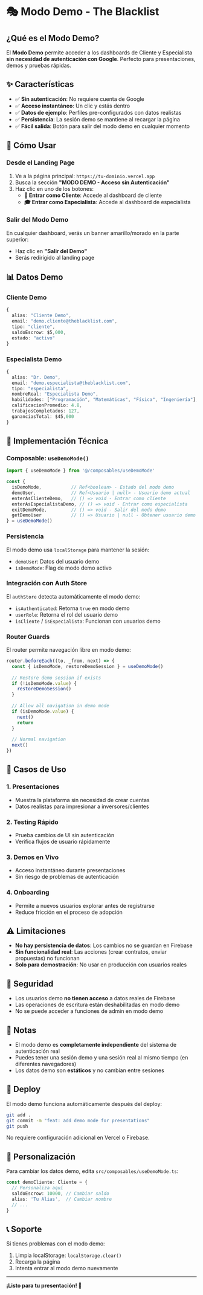 # 🎭 Modo Demo - The Blacklist

## ¿Qué es el Modo Demo?

El **Modo Demo** permite acceder a los dashboards de Cliente y Especialista **sin necesidad de autenticación con Google**. Perfecto para presentaciones, demos y pruebas rápidas.

## ✨ Características

- ✅ **Sin autenticación**: No requiere cuenta de Google
- ✅ **Acceso instantáneo**: Un clic y estás dentro
- ✅ **Datos de ejemplo**: Perfiles pre-configurados con datos realistas
- ✅ **Persistencia**: La sesión demo se mantiene al recargar la página
- ✅ **Fácil salida**: Botón para salir del modo demo en cualquier momento

## 🚀 Cómo Usar

### Desde el Landing Page

1. Ve a la página principal: `https://tu-dominio.vercel.app`
2. Busca la sección **"MODO DEMO - Acceso sin Autenticación"**
3. Haz clic en uno de los botones:
   - **👤 Entrar como Cliente**: Accede al dashboard de cliente
   - **🎓 Entrar como Especialista**: Accede al dashboard de especialista

### Salir del Modo Demo

En cualquier dashboard, verás un banner amarillo/morado en la parte superior:
- Haz clic en **"Salir del Demo"**
- Serás redirigido al landing page

## 📊 Datos Demo

### Cliente Demo
```typescript
{
  alias: "Cliente Demo",
  email: "demo.cliente@theblacklist.com",
  tipo: "cliente",
  saldoEscrow: $5,000,
  estado: "activo"
}
```

### Especialista Demo
```typescript
{
  alias: "Dr. Demo",
  email: "demo.especialista@theblacklist.com",
  tipo: "especialista",
  nombreReal: "Especialista Demo",
  habilidades: ["Programación", "Matemáticas", "Física", "Ingeniería"],
  calificacionPromedio: 4.8,
  trabajosCompletados: 127,
  gananciasTotal: $45,000
}
```

## 🔧 Implementación Técnica

### Composable: `useDemoMode()`

```typescript
import { useDemoMode } from '@/composables/useDemoMode'

const { 
  isDemoMode,           // Ref<boolean> - Estado del modo demo
  demoUser,             // Ref<Usuario | null> - Usuario demo actual
  enterAsClienteDemo,   // () => void - Entrar como cliente
  enterAsEspecialistaDemo, // () => void - Entrar como especialista
  exitDemoMode,         // () => void - Salir del modo demo
  getDemoUser           // () => Usuario | null - Obtener usuario demo
} = useDemoMode()
```

### Persistencia

El modo demo usa `localStorage` para mantener la sesión:
- `demoUser`: Datos del usuario demo
- `isDemoMode`: Flag de modo demo activo

### Integración con Auth Store

El `authStore` detecta automáticamente el modo demo:
- `isAuthenticated`: Retorna `true` en modo demo
- `userRole`: Retorna el rol del usuario demo
- `isCliente` / `isEspecialista`: Funcionan con usuarios demo

### Router Guards

El router permite navegación libre en modo demo:
```typescript
router.beforeEach((to, _from, next) => {
  const { isDemoMode, restoreDemoSession } = useDemoMode()
  
  // Restore demo session if exists
  if (!isDemoMode.value) {
    restoreDemoSession()
  }
  
  // Allow all navigation in demo mode
  if (isDemoMode.value) {
    next()
    return
  }
  
  // Normal navigation
  next()
})
```

## 🎯 Casos de Uso

### 1. Presentaciones
- Muestra la plataforma sin necesidad de crear cuentas
- Datos realistas para impresionar a inversores/clientes

### 2. Testing Rápido
- Prueba cambios de UI sin autenticación
- Verifica flujos de usuario rápidamente

### 3. Demos en Vivo
- Acceso instantáneo durante presentaciones
- Sin riesgo de problemas de autenticación

### 4. Onboarding
- Permite a nuevos usuarios explorar antes de registrarse
- Reduce fricción en el proceso de adopción

## ⚠️ Limitaciones

- **No hay persistencia de datos**: Los cambios no se guardan en Firebase
- **Sin funcionalidad real**: Las acciones (crear contratos, enviar propuestas) no funcionan
- **Solo para demostración**: No usar en producción con usuarios reales

## 🔐 Seguridad

- Los usuarios demo **no tienen acceso** a datos reales de Firebase
- Las operaciones de escritura están deshabilitadas en modo demo
- No se puede acceder a funciones de admin en modo demo

## 📝 Notas

- El modo demo es **completamente independiente** del sistema de autenticación real
- Puedes tener una sesión demo y una sesión real al mismo tiempo (en diferentes navegadores)
- Los datos demo son **estáticos** y no cambian entre sesiones

## 🚀 Deploy

El modo demo funciona automáticamente después del deploy:
```bash
git add .
git commit -m "feat: add demo mode for presentations"
git push
```

No requiere configuración adicional en Vercel o Firebase.

## 🎨 Personalización

Para cambiar los datos demo, edita `src/composables/useDemoMode.ts`:

```typescript
const demoCliente: Cliente = {
  // Personaliza aquí
  saldoEscrow: 10000, // Cambiar saldo
  alias: 'Tu Alias',  // Cambiar nombre
  // ...
}
```

## 📞 Soporte

Si tienes problemas con el modo demo:
1. Limpia localStorage: `localStorage.clear()`
2. Recarga la página
3. Intenta entrar al modo demo nuevamente

---

**¡Listo para tu presentación! 🎉**
